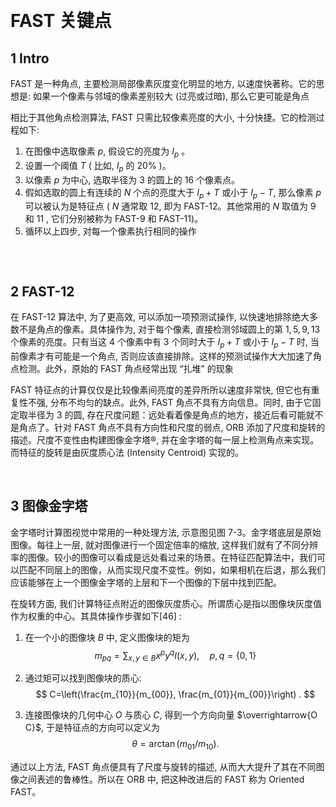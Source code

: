 
&emsp;
# FAST 关键点
## 1 Intro
FAST 是一种角点, 主要检测局部像素灰度变化明显的地方, 以速度快著称。它的思想是: 如果一个像素与邻域的像素差别较大 (过亮或过暗), 那么它更可能是角点

相比于其他角点检测算法, FAST 只需比较像素亮度的大小, 十分快捷。它的检测过程如下:
1. 在图像中选取像素 $p$, 假设它的亮度为 $I_p$ 。
2. 设置一个阈值 $T$ ( 比如, $I_p$ 的 $20 \%$ )。
3. 以像素 $p$ 为中心, 选取半径为 3 的圆上的 16 个像素点。
4. 假如选取的圆上有连续的 $N$ 个点的亮度大于 $I_p+T$ 或小于 $I_p-T$, 那么像素 $p$ 可以被认为是特征点 ( $N$ 通常取 12, 即为 FAST-12。其他常用的 $N$ 取值为 9 和 11 , 它们分别被称为 FAST-9 和 FAST-11)。
5. 循环以上四步, 对每一个像素执行相同的操作

<div align=center>
    <img src="" width>
</div>

&emsp;
## 2 FAST-12
在 FAST-12 算法中, 为了更高效, 可以添加一项预测试操作, 以快速地排除绝大多数不是角点的像素。具体操作为, 对于每个像素, 直接检测邻域圆上的第 $1,5,9,13$ 个像素的亮度。只有当这 4 个像素中有 3 个同时大于 $I_p+T$ 或小于 $I_p-T$ 时, 当前像素才有可能是一个角点, 否则应该直接排除。这样的预测试操作大大加速了角点检测。此外，原始的 FAST 角点经常出现 “扎堆” 的现象

FAST 特征点的计算仅仅是比较像素间亮度的差异所所以速度非常快, 但它也有重复性不强, 分布不均匀的缺点。此外, FAST 角点不具有方向信息。同时, 由于它固定取半径为 3 的圆, 存在尺度问题：远处看着像是角点的地方，接近后看可能就不是角点了。针对 FAST 角点不具有方向性和尺度的弱点, ORB 添加了尺度和旋转的描述。尺度不变性由构建图像金字塔®, 并在金字塔的每一层上检测角点来实现。而特征的旋转是由灰度质心法 (Intensity Centroid) 实现的。

&emsp;
## 3 图像金字塔

<div align=center>
    <img src="" width=>
</div>
金字塔时计算图视觉中常用的一种处理方法, 示意图见图 7-3。金字塔底层是原始图像。每往上一层, 就对图像进行一个固定倍率的缩放, 这样我们就有了不同分辨率的图像。较小的图像可以看成是远处看过来的场景。在特征匹配算法中，我们可以匹配不同层上的图像，从而实现尺度不变性。例如，如果相机在后退，那么我们应该能够在上一个图像金字塔的上层和下一个图像的下层中找到匹配。

在旋转方面, 我们计算特征点附近的图像灰度质心。所谓质心是指以图像块灰度值作为权重的中心。其具体操作步骤如下[46] :
1. 在一个小的图像块 $B$ 中, 定义图像块的矩为
$$
m_{p q}=\sum_{x, y \in B} x^p y^q I(x, y), \quad p, q=\{0,1\}
$$

2. 通过矩可以找到图像块的质心:
$$
C=\left(\frac{m_{10}}{m_{00}}, \frac{m_{01}}{m_{00}}\right) .
$$
3. 连接图像块的几何中心 $O$ 与质心 $C$, 得到一个方向向量 $\overrightarrow{O C}$, 于是特征点的方向可以定义为
$$
\theta=\arctan \left(m_{01} / m_{10}\right) .
$$

通过以上方法, FAST 角点便具有了尺度与旋转的描述, 从而大大提升了其在不同图像之间表述的鲁棒性。所以在 ORB 中, 把这种改进后的 FAST 称为 Oriented FAST。